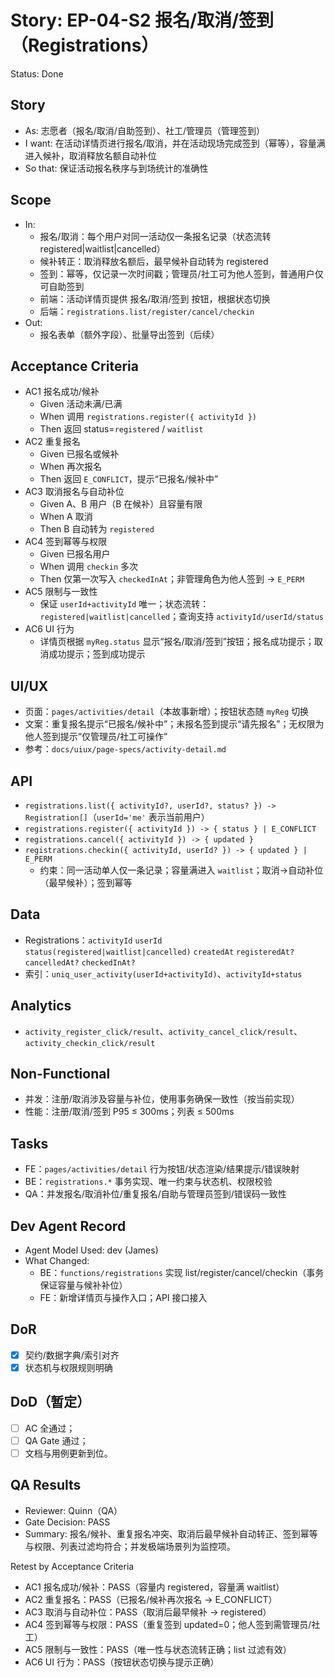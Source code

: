 # Story: EP-04-S2 报名/取消/签到（Registrations）
Status: Done

## Story
- As: 志愿者（报名/取消/自助签到）、社工/管理员（管理签到）
- I want: 在活动详情页进行报名/取消，并在活动现场完成签到（幂等），容量满进入候补，取消释放名额自动补位
- So that: 保证活动报名秩序与到场统计的准确性

## Scope
- In:
  - 报名/取消：每个用户对同一活动仅一条报名记录（状态流转 registered|waitlist|cancelled）
  - 候补转正：取消释放名额后，最早候补自动转为 registered
  - 签到：幂等，仅记录一次时间戳；管理员/社工可为他人签到，普通用户仅可自助签到
  - 前端：活动详情页提供 报名/取消/签到 按钮，根据状态切换
  - 后端：`registrations.list/register/cancel/checkin`
- Out:
  - 报名表单（额外字段）、批量导出签到（后续）

## Acceptance Criteria
- AC1 报名成功/候补
  - Given 活动未满/已满
  - When 调用 `registrations.register({ activityId })`
  - Then 返回 status=`registered` / `waitlist`
- AC2 重复报名
  - Given 已报名或候补
  - When 再次报名
  - Then 返回 `E_CONFLICT`，提示“已报名/候补中”
- AC3 取消报名与自动补位
  - Given A、B 用户（B 在候补）且容量有限
  - When A 取消
  - Then B 自动转为 `registered`
- AC4 签到幂等与权限
  - Given 已报名用户
  - When 调用 `checkin` 多次
  - Then 仅第一次写入 `checkedInAt`；非管理角色为他人签到 → `E_PERM`
- AC5 限制与一致性
  - 保证 `userId+activityId` 唯一；状态流转：`registered|waitlist|cancelled`；查询支持 `activityId/userId/status`
- AC6 UI 行为
  - 详情页根据 `myReg.status` 显示“报名/取消/签到”按钮；报名成功提示；取消成功提示；签到成功提示

## UI/UX
- 页面：`pages/activities/detail`（本故事新增）；按钮状态随 `myReg` 切换
- 文案：重复报名提示“已报名/候补中”；未报名签到提示“请先报名”；无权限为他人签到提示“仅管理员/社工可操作”
- 参考：`docs/uiux/page-specs/activity-detail.md`

## API
- `registrations.list({ activityId?, userId?, status? }) -> Registration[]`（`userId='me'` 表示当前用户）
- `registrations.register({ activityId }) -> { status } | E_CONFLICT`
- `registrations.cancel({ activityId }) -> { updated }`
- `registrations.checkin({ activityId, userId? }) -> { updated } | E_PERM`
  - 约束：同一活动单人仅一条记录；容量满进入 `waitlist`；取消→自动补位（最早候补）；签到幂等

## Data
- Registrations：`activityId` `userId` `status(registered|waitlist|cancelled)` `createdAt` `registeredAt?` `cancelledAt?` `checkedInAt?`
- 索引：`uniq_user_activity(userId+activityId)`、`activityId+status`

## Analytics
- `activity_register_click/result`、`activity_cancel_click/result`、`activity_checkin_click/result`

## Non-Functional
- 并发：注册/取消涉及容量与补位，使用事务确保一致性（按当前实现）
- 性能：注册/取消/签到 P95 ≤ 300ms；列表 ≤ 500ms

## Tasks
- FE：`pages/activities/detail` 行为按钮/状态渲染/结果提示/错误映射
- BE：`registrations.*` 事务实现、唯一约束与状态机、权限校验
- QA：并发报名/取消补位/重复报名/自助与管理员签到/错误码一致性

## Dev Agent Record
- Agent Model Used: dev (James)
- What Changed:
  - BE：`functions/registrations` 实现 list/register/cancel/checkin（事务保证容量与候补补位）
  - FE：新增详情页与操作入口；API 接口接入

## DoR
- [x] 契约/数据字典/索引对齐
- [x] 状态机与权限规则明确

## DoD（暂定）
- [ ] AC 全通过；
- [ ] QA Gate 通过；
- [ ] 文档与用例更新到位。

## QA Results
- Reviewer: Quinn（QA）
- Gate Decision: PASS
- Summary: 报名/候补、重复报名冲突、取消后最早候补自动转正、签到幂等与权限、列表过滤均符合；并发极端场景列为监控项。

Retest by Acceptance Criteria
- AC1 报名成功/候补：PASS（容量内 registered，容量满 waitlist）
- AC2 重复报名：PASS（已报名/候补再次报名 → E_CONFLICT）
- AC3 取消与自动补位：PASS（取消后最早候补 → registered）
- AC4 签到幂等与权限：PASS（重复签到 updated=0；他人签到需管理员/社工）
- AC5 限制与一致性：PASS（唯一性与状态流转正确；list 过滤有效）
- AC6 UI 行为：PASS（按钮状态切换与提示正确）
